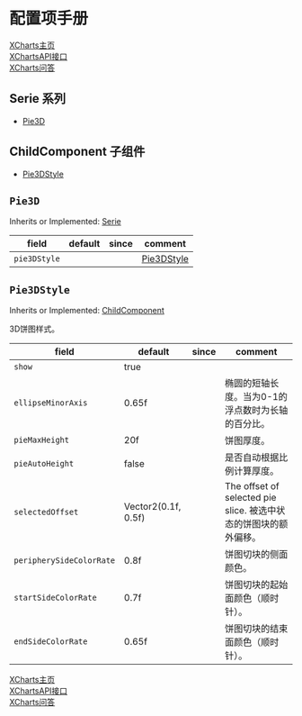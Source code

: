 # 配置项手册

[XCharts主页](https://github.com/XCharts-Team/XCharts)</br>
[XChartsAPI接口](XChartsAPI-ZH.md)</br>
[XCharts问答](XChartsFAQ-ZH.md)

## Serie 系列

- [Pie3D](#Pie3D)

## ChildComponent 子组件

- [Pie3DStyle](#Pie3DStyle)

## `Pie3D`

Inherits or Implemented: [Serie](#Serie)

|field|default|since|comment|
|--|--|--|--|
|`pie3DStyle`||| [Pie3DStyle](#Pie3DStyle)|

## `Pie3DStyle`

Inherits or Implemented: [ChildComponent](#ChildComponent)

3D饼图样式。

|field|default|since|comment|
|--|--|--|--|
|`show`|true||
|`ellipseMinorAxis`|0.65f||椭圆的短轴长度。当为0-1的浮点数时为长轴的百分比。
|`pieMaxHeight`|20f||饼图厚度。
|`pieAutoHeight`|false||是否自动根据比例计算厚度。
|`selectedOffset`|Vector2(0.1f, 0.5f)||The offset of selected pie slice. 被选中状态的饼图块的额外偏移。
|`peripherySideColorRate`|0.8f||饼图切块的侧面颜色。
|`startSideColorRate`|0.7f||饼图切块的起始面颜色（顺时针）。
|`endSideColorRate`|0.65f||饼图切块的结束面颜色（顺时针）。

[XCharts主页](https://github.com/XCharts-Team/XCharts)</br>
[XChartsAPI接口](XChartsAPI-ZH.md)</br>
[XCharts问答](XChartsFAQ-ZH.md)
